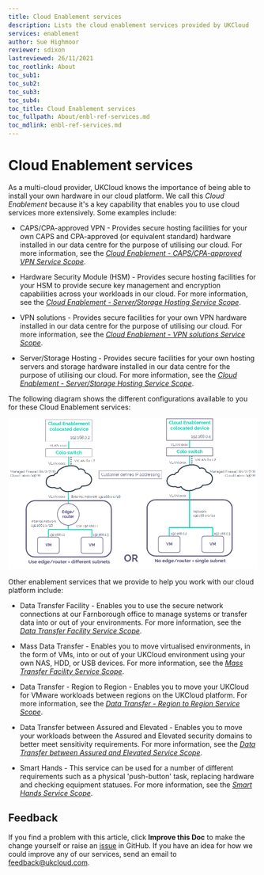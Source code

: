 ```yaml
---
title: Cloud Enablement services
description: Lists the cloud enablement services provided by UKCloud
services: enablement
author: Sue Highmoor
reviewer: sdixon
lastreviewed: 26/11/2021
toc_rootlink: About
toc_sub1: 
toc_sub2:
toc_sub3:
toc_sub4:
toc_title: Cloud Enablement services
toc_fullpath: About/enbl-ref-services.md
toc_mdlink: enbl-ref-services.md
---
```


# Cloud Enablement services

As a multi-cloud provider, UKCloud knows the importance of being able to install your own hardware in our cloud platform. We call this *Cloud Enablement* because it's a key capability that enables you to use cloud services more extensively. Some examples include:

- CAPS/CPA-approved VPN - Provides secure hosting facilities for your own CAPS and CPA-approved (or equivalent standard) hardware installed in our data centre for the purpose of utilising our cloud. For more information, see the [*Cloud Enablement - CAPS/CPA-approved VPN Service Scope*](enbl-sco-capscpa.md).

- Hardware Security Module (HSM) - Provides secure hosting facilities for your HSM to provide secure key management and encryption capabilities across your workloads in our cloud. For more information, see the [*Cloud Enablement - Server/Storage Hosting Service Scope*](enbl-sco-hosting.md).

- VPN solutions - Provides secure facilities for your own VPN hardware installed in our data centre for the purpose of utilising our cloud. For more information, see the [*Cloud Enablement - VPN solutions Service Scope*](enbl-sco-vpn.md).

- Server/Storage Hosting - Provides secure facilities for your own hosting servers and storage hardware installed in our data centre for the purpose of utilising our cloud. For more information, see the [*Cloud Enablement - Server/Storage Hosting Service Scope*](enbl-sco-hosting.md).

The following diagram shows the different configurations available to you for these Cloud Enablement services:

![Cloud Enablement configuration](images/enbl-config.png)

Other enablement services that we provide to help you work with our cloud platform include:

- Data Transfer Facility - Enables you to use the secure network connections at our Farnborough office to manage systems or transfer data into or out of your environments. For more information, see the [*Data Transfer Facility Service Scope*](enbl-sco-dtf.md).

- Mass Data Transfer - Enables you to move virtualised environments, in the form of VMs, into or out of your UKCloud environment using your own NAS, HDD, or USB devices. For more information, see the [*Mass Transfer Facility Service Scope*](enbl-sco-mtf-nas.md).

- Data Transfer - Region to Region - Enables you to move your UKCloud for VMware workloads between regions on the UKCloud platform. For more information, see the [*Data Transfer - Region to Region Service Scope*](enbl-sco-transfer-regions.md).

- Data Transfer between Assured and Elevated - Enables you to move your workloads between the Assured and Elevated security domains to better meet sensitivity requirements. For more information, see the [*Data Transfer between Assured and Elevated Service Scope*](enbl-sco-transfer-assured-elevated.md).

- Smart Hands - This service can be used for a number of different requirements such as a physical 'push-button' task, replacing hardware and checking equipment statuses. For more information, see the [*Smart Hands Service Scope*](enbl-sco-smart-hands.md).

## Feedback

If you find a problem with this article, click **Improve this Doc** to make the change yourself or raise an [issue](https://github.com/UKCloud/documentation/issues) in GitHub. If you have an idea for how we could improve any of our services, send an email to <feedback@ukcloud.com>.
